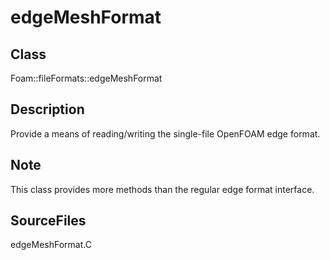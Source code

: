 # edgeMeshFormat 
## Class
Foam::fileFormats::edgeMeshFormat

## Description
Provide a means of reading/writing the single-file OpenFOAM edge format.

## Note
   This class provides more methods than the regular edge format interface.

## SourceFiles
edgeMeshFormat.C

